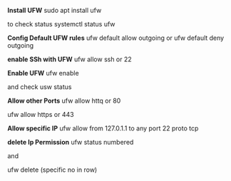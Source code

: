 **Install UFW**
sudo apt install ufw

to check status
systemctl status ufw

**Config Default UFW rules**
ufw default allow outgoing
or
ufw default deny outgoing

**enable SSh with UFW**
ufw allow ssh or 22

**Enable UFW**
ufw enable

and check
usw status

**Allow other Ports**
ufw allow httq or 80

ufw allow https or 443

**Allow specific IP**
ufw allow from 127.0.1.1 to any port 22 proto tcp

**delete Ip Permission**
ufw status numbered

and 

ufw delete (specific no in row)
